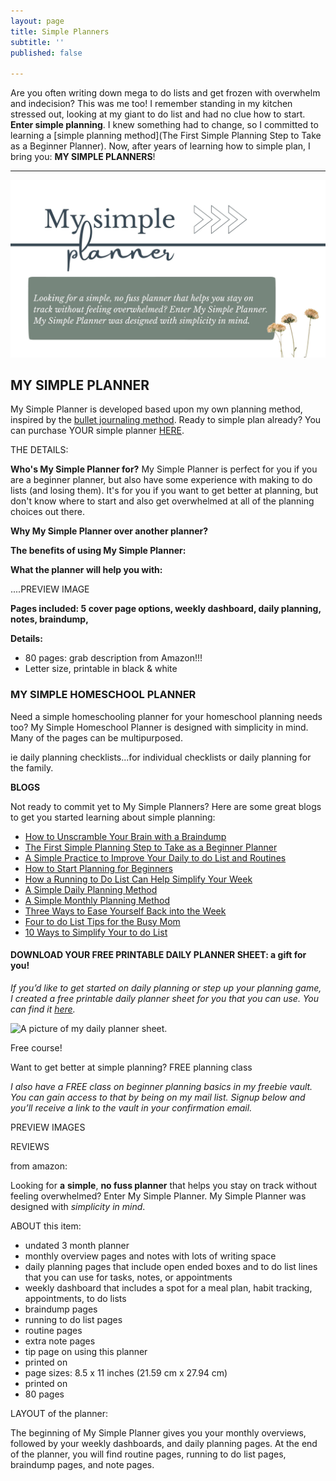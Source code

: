 ```yaml
---
layout: page
title: Simple Planners
subtitle: ''
published: false

---
```

Are you often writing down mega to do lists and get frozen with overwhelm and indecision? This was me too! I remember standing in my kitchen stressed out, looking at my giant to do list and had no clue how to start. **Enter simple planning**. I knew something had to change, so I committed to learning a [simple planning method](The First Simple Planning Step to Take as a Beginner Planner). Now, after years of learning how to simple plan, I bring you: **MY SIMPLE PLANNERS**!

***

![Promo My Simple Planner](/uploads/my-simple-planner-shm.jpg "My Simple Planner SHM")

## MY SIMPLE PLANNER

My Simple Planner is developed based upon my own planning method, inspired by the [bullet journaling method](www.bulletjournal.com). Ready to simple plan already? You can purchase YOUR simple planner [HERE](https://checkout.stripe.com/pay/cs_live_a1V8z7jEcwDOTYn2NeGPRdmZpxSRLM51CHXucp3TNQPw1qC9VuP8aS3z9D#fidkdWxOYHwnPyd1blppbHNgWjA0T1FER31HQU9yUnJyMzJzUklDRGd3TEZHRlJVNGJJVUhvbm5haXdGN2BQdEJmRkprbnJCfWBHSjB1aWJxQ1w3S05tf0hUTVR0aE52PUlNYmYzYEo9T09ENTVBaExHUE5qbScpJ3VpbGtuQH11anZgYUxhJz8nNz1qNTdkMlJGYFJQYWdsNmZiJyknd2BjYHd3YHcnPydtcXF1dj8qKnJycit2bGh1aWBtamhgaGpoK2ZqaConeCUl).

THE DETAILS:

**Who's My Simple Planner for?** My Simple Planner is perfect for you if you are a beginner planner, but also have some experience with making to do lists (and losing them). It's for you if you want to get better at planning, but don't know where to start and also get overwhelmed at all of the planning choices out there.

**Why My Simple Planner over another planner?**

**The benefits of using My Simple Planner:**

**What the planner will help you with:**

....PREVIEW IMAGE

**Pages included: 5 cover page options, weekly dashboard, daily planning, notes, braindump,**

**Details:**

* 80 pages: grab description from Amazon!!!
* Letter size, printable in black & white

### MY SIMPLE HOMESCHOOL PLANNER

Need a simple homeschooling planner for your homeschool planning needs too? My Simple Homeschool Planner is designed with simplicity in mind. Many of the pages can be multipurposed.

ie daily planning checklists...for individual checklists or daily planning for the family.

**BLOGS**

Not ready to commit yet to My Simple Planners? Here are some great blogs to get you started learning about simple planning:

* [How to Unscramble Your Brain with a Braindump](https://www.simplehomemom.com/how-to-unscramble-your-brain-with-a-braindump/)
* [The First Simple Planning Step to Take as a Beginner Planner](https://www.simplehomemom.com/the-first-simple-planning-step-to-take-as-a-beginner-planner/)
* [A Simple Practice to Improve Your Daily to do List and Routines](https://www.simplehomemom.com/a-simple-practice-to-improve-your-daily-to-do-list-and-routines/)
* [How to Start Planning for Beginners](https://www.simplehomemom.com/how-to-start-planning-for-beginners/)
* [How a Running to Do List Can Help Simplify Your Week](https://www.simplehomemom.com/how-a-running-to-do-list-can-help-simplify-your-weeks/)
* [A Simple Daily Planning Method](https://www.simplehomemom.com/a-simple-daily-planning-method/)
* [A Simple Monthly Planning Method](https://www.simplehomemom.com/a-simple-monthly-planning-method/)
* [Three Ways to Ease Yourself Back into the Week](https://www.simplehomemom.com/three-ways-to-ease-yourself-back-into-the-week/)
* [Four to do List Tips for the Busy Mom](https://www.simplehomemom.com/four-to-do-list-tips-for-the-busy-mom/)
* [10 Ways to Simplify Your to do List](https://www.simplehomemom.com/10-ways-to-simplify-your-to-do-list/)

#### DOWNLOAD YOUR FREE PRINTABLE DAILY PLANNER SHEET: a gift for you!

_If you’d like to get started on daily planning or step up your planning game, I created a free printable daily planner sheet for you that you can use. You can find it_ [_here_](https://mailchi.mp/367852d64614/free-printable-daily-planner-sheet)_._

![A picture of my daily planner sheet.](https://www.simplehomemom.com/uploads/planner-sheet.png "How to Start Planning for Beginners SHM")

Free course!

Want to get better at simple planning? FREE planning class

_I also have a FREE class on beginner planning basics in my freebie vault. You can gain access to that by being on my mail list. Signup below and you’ll receive a link to the vault in your confirmation email._

PREVIEW IMAGES

REVIEWS

from amazon:

Looking for **a** **simple**, **no fuss planner** that helps you stay on track without feeling overwhelmed? Enter My Simple Planner. My Simple Planner was designed with _simplicity in mind_.

ABOUT this item:

* undated 3 month planner
* monthly overview pages and notes with lots of writing space
* daily planning pages that include open ended boxes and to do list lines that you can use for tasks, notes, or appointments
* weekly dashboard that includes a spot for a meal plan, habit tracking, appointments, to do lists
* braindump pages
* running to do list pages
* routine pages
* extra note pages
* tip page on using this planner
* printed on
* page sizes: 8.5 x 11 inches (21.59 cm x 27.94 cm)
* printed on
* 80 pages

LAYOUT of the planner:

The beginning of My Simple Planner gives you your monthly overviews, followed by your weekly dashboards, and daily planning pages. At the end of the planner, you will find routine pages, running to do list pages, braindump pages, and note pages.